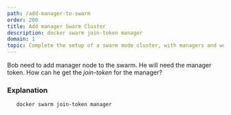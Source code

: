 ```yaml
---
path: /add-manager-to-swarm
order: 200
title: Add manager Swarm Cluster
description: docker swarm join-token manager
domain: 1
topic: Complete​ ​the​ ​setup​ ​of​ ​a​ ​swarm​ ​mode​ ​cluster,​ ​with​ ​managers​ ​and​ ​worker​ ​nodes
---
```


Bob need to add manager node to the swarm. He will need the manager token. How can he get the *join-token* for the manager?
<!-- end -->



###  Explanation

```
   docker swarm join-token manager
```

